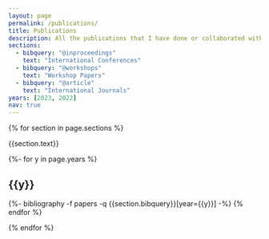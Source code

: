 ```yaml
---
layout: page
permalink: /publications/
title: Publications
description: All the publications that I have done or collaborated with.
sections:
  - bibquery: "@inproceedings"
    text: "International Conferences"
  - bibquery: "@workshops"
    text: "Workshop Papers"
  - bibquery: "@article"
    text: "International Journals"
years: [2023, 2022]
nav: true
---
```

<!-- _pages/publications.md -->

<div class="publications">

{% for section in page.sections %}

  <a id="{{section.text}}"></a>
  <p class="bibtitle">{{section.text}}</p>

  {%- for y in page.years %}
    <h2 class="year">{{y}}</h2>
    {%- bibliography -f papers -q {{section.bibquery}}[year={{y}}] -%}
  {% endfor %}

{% endfor %}

</div>